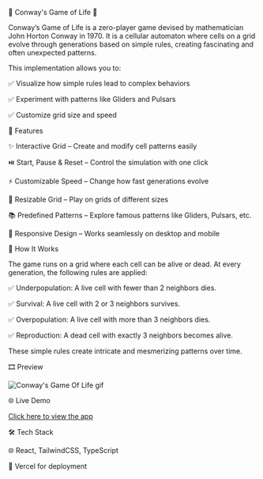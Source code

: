 🌱 Conway's Game of Life 🧬



Conway’s Game of Life is a zero-player game devised by mathematician John Horton Conway in 1970. It is a cellular automaton where cells on a grid evolve through generations based on simple rules, creating fascinating and often unexpected patterns.

This implementation allows you to:

✅ Visualize how simple rules lead to complex behaviors

✅ Experiment with patterns like Gliders and Pulsars

✅ Customize grid size and speed



🌟 Features

✨ Interactive Grid – Create and modify cell patterns easily

⏯️ Start, Pause & Reset – Control the simulation with one click

⚡ Customizable Speed – Change how fast generations evolve

📐 Resizable Grid – Play on grids of different sizes

📚 Predefined Patterns – Explore famous patterns like Gliders, Pulsars, etc.

📱 Responsive Design – Works seamlessly on desktop and mobile



🚀 How It Works

The game runs on a grid where each cell can be alive or dead. At every generation, the following rules are applied:

✅ Underpopulation: A live cell with fewer than 2 neighbors dies.

✅ Survival: A live cell with 2 or 3 neighbors survives.

✅ Overpopulation: A live cell with more than 3 neighbors dies.

✅ Reproduction: A dead cell with exactly 3 neighbors becomes alive.

These simple rules create intricate and mesmerizing patterns over time.



🎞️ Preview

![Conway's Game Of Life gif](https://github.com/user-attachments/assets/4260629e-4e8f-4e1a-9a5d-452bdc021f29)



🌐 Live Demo

[Click here to view the app](https://conway-s-game-of-life-tau.vercel.app/)



🛠 Tech Stack

🌐 React, TailwindCSS, TypeScript

🚀 Vercel for deployment
